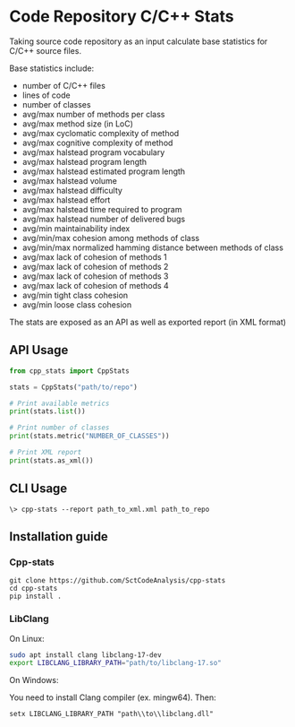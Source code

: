 # Code Repository C/C++ Stats

Taking source code repository as an input calculate base statistics for C/C++ source files.  

Base statistics include:
- number of C/C++ files
- lines of code
- number of classes
- avg/max number of methods per class
- avg/max method size (in LoC)
- avg/max cyclomatic complexity of method
- avg/max cognitive complexity of method
- avg/max halstead program vocabulary
- avg/max halstead program length
- avg/max halstead estimated program length
- avg/max halstead volume
- avg/max halstead difficulty
- avg/max halstead effort
- avg/max halstead time required to program
- avg/max halstead number of delivered bugs
- avg/min maintainability index
- avg/min/max cohesion among methods of class
- avg/min/max normalized hamming distance between methods of class
- avg/max lack of cohesion of methods 1
- avg/max lack of cohesion of methods 2
- avg/max lack of cohesion of methods 3
- avg/max lack of cohesion of methods 4
- avg/min tight class cohesion
- avg/min loose class cohesion

The stats are exposed as an API as well as exported report (in XML format)

## API Usage

```python
from cpp_stats import CppStats

stats = CppStats("path/to/repo")

# Print available metrics
print(stats.list())

# Print number of classes
print(stats.metric("NUMBER_OF_CLASSES"))

# Print XML report
print(stats.as_xml())
```

## CLI Usage

```shell
\> cpp-stats --report path_to_xml.xml path_to_repo
```

## Installation guide

### Cpp-stats
```shell
git clone https://github.com/SctCodeAnalysis/cpp-stats
cd cpp-stats
pip install .
```

### LibClang
On Linux:
```bash
sudo apt install clang libclang-17-dev
export LIBCLANG_LIBRARY_PATH="path/to/libclang-17.so"
```

On Windows:

You need to install Clang compiler (ex. mingw64). Then:
```shell
setx LIBCLANG_LIBRARY_PATH "path\\to\\libclang.dll"
```
